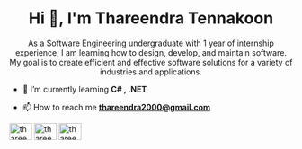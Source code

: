 <h1 align="center">Hi 👋, I'm Thareendra Tennakoon</h1>
<p align="center">As a Software Engineering undergraduate with 1 year of internship experience, I am learning how to design, develop, and maintain software. My goal is to create efficient and effective software solutions for a variety of industries and applications.</p>

- 🌱 I’m currently learning **C# , .NET**

- 📫 How to reach me **thareendra2000@gmail.com**


<a href="https://linkedin.com/in/thareendra-tennakoon-0ba387218" target="blank"><img align="center" src="https://raw.githubusercontent.com/rahuldkjain/github-profile-readme-generator/master/src/images/icons/Social/linked-in-alt.svg" alt="thareendra-tennakoon-0ba387218" height="30" width="40" /></a>
<a href="https://www.hackerrank.com/thareendra2000" target="blank"><img align="center" src="https://raw.githubusercontent.com/rahuldkjain/github-profile-readme-generator/master/src/images/icons/Social/hackerrank.svg" alt="thareendra2000" height="30" width="40" /></a>
<a href="https://medium.com/@thareendra2000" target="blank"><img align="center" src="https://camo.githubusercontent.com/d3a1507a94a0f2154708b937d63751545823306873ca76aadc5caa876b507fd5/68747470733a2f2f6564656e742e6769746875622e696f2f537570657254696e7949636f6e732f696d616765732f7376672f6d656469756d2e737667" alt="thareendra2000" height="30" width="40" /></a>
</p>

